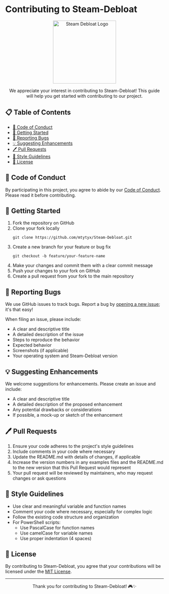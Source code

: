 # Contributing to Steam-Debloat

<p align="center">
  <img src="https://raw.githubusercontent.com/mtytyx/Steam-Debloat/main/assets/logo.webp" alt="Steam Debloat Logo" width="200"/>
</p>

<p align="center">
  We appreciate your interest in contributing to Steam-Debloat! This guide will help you get started with contributing to our project.
</p>

## 📋 Table of Contents

- [🤝 Code of Conduct](#-code-of-conduct)
- [🚀 Getting Started](#-getting-started)
- [🐛 Reporting Bugs](#-reporting-bugs)
- [💡 Suggesting Enhancements](#-suggesting-enhancements)
- [🖊️ Pull Requests](#️-pull-requests)
- [📜 Style Guidelines](#-style-guidelines)
- [📄 License](#-license)

## 🤝 Code of Conduct

By participating in this project, you agree to abide by our [Code of Conduct](CODE_OF_CONDUCT.md). Please read it before contributing.

## 🚀 Getting Started

1. Fork the repository on GitHub
2. Clone your fork locally
   ```
   git clone https://github.com/mtytyx/Steam-Debloat.git
   ```
3. Create a new branch for your feature or bug fix
   ```
   git checkout -b feature/your-feature-name
   ```
4. Make your changes and commit them with a clear commit message
5. Push your changes to your fork on GitHub
6. Create a pull request from your fork to the main repository

## 🐛 Reporting Bugs

We use GitHub issues to track bugs. Report a bug by [opening a new issue](https://github.com/mtytyx/Steam-Debloat/issues/new); it's that easy!

When filing an issue, please include:

- A clear and descriptive title
- A detailed description of the issue
- Steps to reproduce the behavior
- Expected behavior
- Screenshots (if applicable)
- Your operating system and Steam-Debloat version

## 💡 Suggesting Enhancements

We welcome suggestions for enhancements. Please create an issue and include:

- A clear and descriptive title
- A detailed description of the proposed enhancement
- Any potential drawbacks or considerations
- If possible, a mock-up or sketch of the enhancement

## 🖊️ Pull Requests

1. Ensure your code adheres to the project's style guidelines
2. Include comments in your code where necessary
3. Update the README.md with details of changes, if applicable
4. Increase the version numbers in any examples files and the README.md to the new version that this Pull Request would represent
5. Your pull request will be reviewed by maintainers, who may request changes or ask questions

## 📜 Style Guidelines

- Use clear and meaningful variable and function names
- Comment your code where necessary, especially for complex logic
- Follow the existing code structure and organization
- For PowerShell scripts:
  - Use PascalCase for function names
  - Use camelCase for variable names
  - Use proper indentation (4 spaces)

## 📄 License

By contributing to Steam-Debloat, you agree that your contributions will be licensed under the [MIT License](LICENSE).

---

<p align="center">
  Thank you for contributing to Steam-Debloat! 🎮✨
</p>
